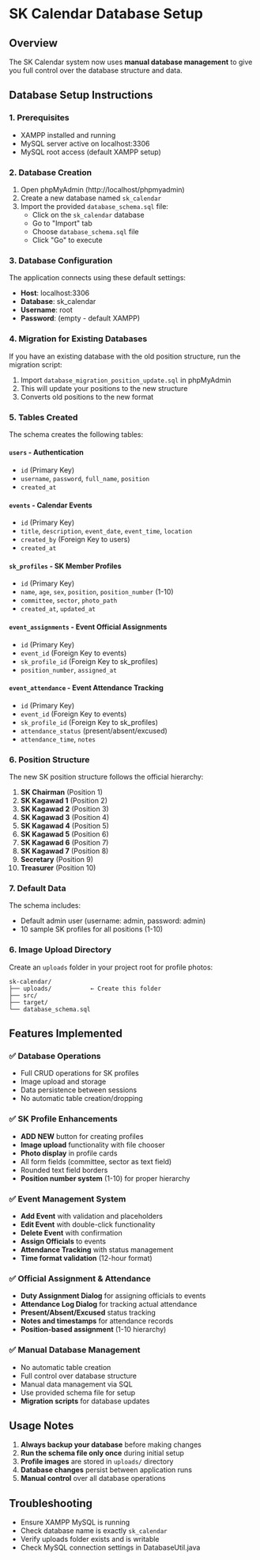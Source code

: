 # SK Calendar Database Setup

## Overview
The SK Calendar system now uses **manual database management** to give you full control over the database structure and data.

## Database Setup Instructions

### 1. Prerequisites
- XAMPP installed and running
- MySQL server active on localhost:3306
- MySQL root access (default XAMPP setup)

### 2. Database Creation
1. Open phpMyAdmin (http://localhost/phpmyadmin)
2. Create a new database named `sk_calendar`
3. Import the provided `database_schema.sql` file:
   - Click on the `sk_calendar` database
   - Go to "Import" tab
   - Choose `database_schema.sql` file
   - Click "Go" to execute

### 3. Database Configuration
The application connects using these default settings:
- **Host**: localhost:3306
- **Database**: sk_calendar
- **Username**: root
- **Password**: (empty - default XAMPP)

### 4. Migration for Existing Databases
If you have an existing database with the old position structure, run the migration script:
1. Import `database_migration_position_update.sql` in phpMyAdmin
2. This will update your positions to the new structure
3. Converts old positions to the new format

### 5. Tables Created
The schema creates the following tables:

#### `users` - Authentication
- `id` (Primary Key)
- `username`, `password`, `full_name`, `position`
- `created_at`

#### `events` - Calendar Events
- `id` (Primary Key)
- `title`, `description`, `event_date`, `event_time`, `location`
- `created_by` (Foreign Key to users)
- `created_at`

#### `sk_profiles` - SK Member Profiles
- `id` (Primary Key)
- `name`, `age`, `sex`, `position`, `position_number` (1-10)
- `committee`, `sector`, `photo_path`
- `created_at`, `updated_at`

#### `event_assignments` - Event Official Assignments
- `id` (Primary Key)
- `event_id` (Foreign Key to events)
- `sk_profile_id` (Foreign Key to sk_profiles)
- `position_number`, `assigned_at`

#### `event_attendance` - Event Attendance Tracking
- `id` (Primary Key)
- `event_id` (Foreign Key to events)
- `sk_profile_id` (Foreign Key to sk_profiles)
- `attendance_status` (present/absent/excused)
- `attendance_time`, `notes`

### 6. Position Structure
The new SK position structure follows the official hierarchy:
1. **SK Chairman** (Position 1)
2. **SK Kagawad 1** (Position 2)
3. **SK Kagawad 2** (Position 3)
4. **SK Kagawad 3** (Position 4)
5. **SK Kagawad 4** (Position 5)
6. **SK Kagawad 5** (Position 6)
7. **SK Kagawad 6** (Position 7)
8. **SK Kagawad 7** (Position 8)
9. **Secretary** (Position 9)
10. **Treasurer** (Position 10)

### 7. Default Data
The schema includes:
- Default admin user (username: admin, password: admin)
- 10 sample SK profiles for all positions (1-10)

### 6. Image Upload Directory
Create an `uploads` folder in your project root for profile photos:
```
sk-calendar/
├── uploads/           ← Create this folder
├── src/
├── target/
└── database_schema.sql
```

## Features Implemented

### ✅ Database Operations
- Full CRUD operations for SK profiles
- Image upload and storage
- Data persistence between sessions
- No automatic table creation/dropping

### ✅ SK Profile Enhancements
- **ADD NEW** button for creating profiles
- **Image upload** functionality with file chooser
- **Photo display** in profile cards
- All form fields (committee, sector as text field)
- Rounded text field borders
- **Position number system** (1-10) for proper hierarchy

### ✅ Event Management System
- **Add Event** with validation and placeholders
- **Edit Event** with double-click functionality
- **Delete Event** with confirmation
- **Assign Officials** to events
- **Attendance Tracking** with status management
- **Time format validation** (12-hour format)

### ✅ Official Assignment & Attendance
- **Duty Assignment Dialog** for assigning officials to events
- **Attendance Log Dialog** for tracking actual attendance
- **Present/Absent/Excused** status tracking
- **Notes and timestamps** for attendance records
- **Position-based assignment** (1-10 hierarchy)

### ✅ Manual Database Management
- No automatic table creation
- Full control over database structure
- Manual data management via SQL
- Use provided schema file for setup
- **Migration scripts** for database updates

## Usage Notes
1. **Always backup your database** before making changes
2. **Run the schema file only once** during initial setup
3. **Profile images** are stored in `uploads/` directory
4. **Database changes** persist between application runs
5. **Manual control** over all database operations

## Troubleshooting
- Ensure XAMPP MySQL is running
- Check database name is exactly `sk_calendar`
- Verify uploads folder exists and is writable
- Check MySQL connection settings in DatabaseUtil.java 